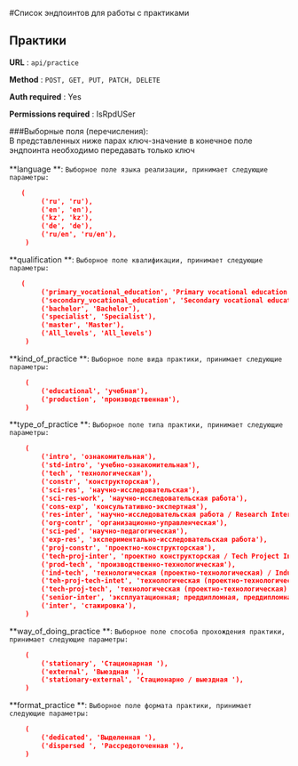 
#Список эндпоинтов для работы с практиками

## Практики

**URL** : `api/practice`

**Method** : `POST, GET, PUT, PATCH, DELETE`

**Auth required** : Yes

**Permissions required** : IsRpdUSer


###Выборные поля (перечисления):<br />
В представленных ниже парах ключ-значение в конечное поле эндпоинта необходимо передавать только ключ<br /><br />
 **language **: `Выборное поле языка реализации, принимает следующие параметры: `
```json
   (
        ('ru', 'ru'),
        ('en', 'en'),
        ('kz', 'kz'),
        ('de', 'de'),
        ('ru/en', 'ru/en'),
    )
```

  **qualification **: `Выборное поле квалификации, принимает следующие параметры: `
```json
   (
        ('primary_vocational_education', 'Primary vocational education'),
        ('secondary_vocational_education', 'Secondary vocational education'),
        ('bachelor', 'Bachelor'),
        ('specialist', 'Specialist'),
        ('master', 'Master'),
        ('All_levels', 'All_levels')
    )
```
  **kind_of_practice **: `Выборное поле вида практики, принимает следующие параметры: `
```json
    (
        ('educational', 'учебная'),
        ('production', 'производственная'),
    )
```
  **type_of_practice **: `Выборное поле типа практики, принимает следующие параметры: `
```json
    (
        ('intro', 'ознакомительная'),
        ('std-intro', 'учебно-ознакомительная'),
        ('tech', 'технологическая'),
        ('constr', 'конструкторская'),
        ('sci-res', 'научно-исследовательская'),
        ('sci-res-work', 'научно-исследовательская работа'),
        ('cons-exp', 'консультативно-экспертная'),
        ('res-inter', 'научно-исследовательская работа / Research Internship'),
        ('org-contr', 'организационно-управленческая'),
        ('sci-ped', 'научно-педагогическая'),
        ('exp-res', 'экспериментально-исследовательская работа'),
        ('proj-constr', 'проектно-конструкторская'),
        ('tech-proj-inter', 'проектно конструкторская / Tech Project Internship'),
        ('prod-tech', 'производственно-технологическая'),
        ('ind-tech', 'технологическая (проектно-технологическая) / Industrial and tech Internship'),
        ('teh-proj-tech-intet', 'технологическая (проектно-технологическая)/ Tech Project Internship'),
        ('tech-proj-tech', 'технологическая (проектно-технологическая)'),
        ('senior-inter', 'эксплуатационная; преддипломная, преддипломная / Senior internship'),
        ('inter', 'стажировка'),
    )
```
  **way_of_doing_practice **: `Выборное поле способа прохождения практики, принимает следующие параметры: `
```json
    (
        ('stationary', 'Стационарная '),
        ('external', 'Выездная '),
        ('stationary-external', 'Стационарно / выездная '),
    )
```
  **format_practice **: `Выборное поле формата практики, принимает следующие параметры: `
```json
    (
        ('dedicated', 'Выделенная '),
        ('dispersed ', 'Рассредоточенная '),
    )
```
